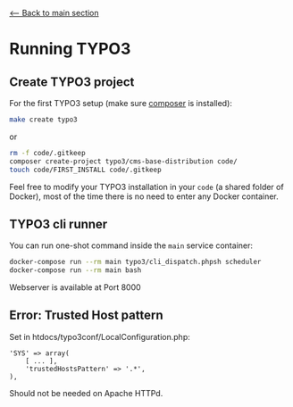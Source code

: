 [<-- Back to main section](../README.md)

# Running TYPO3

## Create TYPO3 project

For the first TYPO3 setup (make sure [composer](https://getcomposer.org/) is installed):

```bash
make create typo3
```

or

```bash
rm -f code/.gitkeep
composer create-project typo3/cms-base-distribution code/
touch code/FIRST_INSTALL code/.gitkeep
```

Feel free to modify your TYPO3 installation in your `code` (a shared folder of Docker),
most of the time there is no need to enter any Docker container.


## TYPO3 cli runner

You can run one-shot command inside the `main` service container:

```bash
docker-compose run --rm main typo3/cli_dispatch.phpsh scheduler
docker-compose run --rm main bash
```

Webserver is available at Port 8000


## Error: Trusted Host pattern

Set in htdocs/typo3conf/LocalConfiguration.php:

    'SYS' => array(
        [ ... ],
        'trustedHostsPattern' => '.*',
    ),

Should not be needed on Apache HTTPd.
